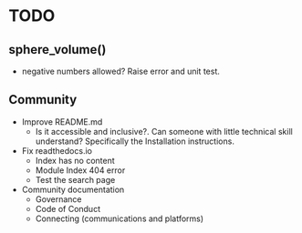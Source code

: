 # TODO

## sphere_volume()

- negative numbers allowed? Raise error and unit test.

## Community

- Improve README.md
  - Is it accessible and inclusive?. Can someone with little technical skill
    understand? Specifically the Installation instructions.
- Fix readthedocs.io
  - Index has no content
  - Module Index 404 error
  - Test the search page
- Community documentation
  - Governance
  - Code of Conduct
  - Connecting (communications and platforms)
